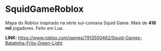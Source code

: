 # SquidGameRoblox
Mapa do Roblox inspirado na série sul-coreana Squid Game.
Mais de **418 mil** jogadores. 
Feito em Lua. 

**LINK:** https://www.roblox.com/games/7913500462/Squid-Games-Batatinha-Frita-Green-Light
